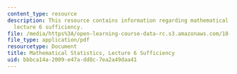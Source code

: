 ```yaml
---
content_type: resource
description: This resource contains information regarding mathematical statistics,
  lecture 6 sufficiency.
file: /media/https%3A/open-learning-course-data-rc.s3.amazonaws.com/18-655-mathematical-statistics-spring-2016/bbbca14a2009e47add8c7ea2a49daa41_MIT18_655S16_LecNote6.pdf
file_type: application/pdf
resourcetype: Document
title: Mathematical Statistics, Lecture 6 Sufficiency
uid: bbbca14a-2009-e47a-dd8c-7ea2a49daa41
---
```

